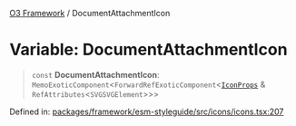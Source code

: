 [O3 Framework](../API.md) / DocumentAttachmentIcon

# Variable: DocumentAttachmentIcon

> `const` **DocumentAttachmentIcon**: `MemoExoticComponent`\<`ForwardRefExoticComponent`\<[`IconProps`](../type-aliases/IconProps.md) & `RefAttributes`\<`SVGSVGElement`\>\>\>

Defined in: [packages/framework/esm-styleguide/src/icons/icons.tsx:207](https://github.com/its-kios09/openmrs-esm-core/blob/main/packages/framework/esm-styleguide/src/icons/icons.tsx#L207)
